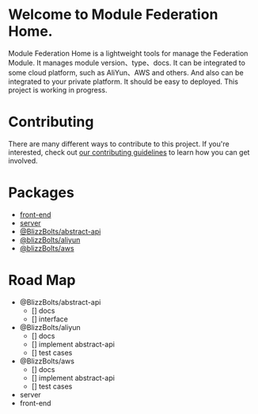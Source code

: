 # Welcome to Module Federation Home.
Module Federation Home is a lightweight tools for manage the Federation Module. It manages module version、type、docs. It can be integrated to some cloud platform, such as AliYun、AWS and others. And also can be integrated to your private platform. It should be easy to deployed. This project is working in progress.

# Contributing
There are many different ways to contribute to this project. If you're interested, check out [our contributing guidelines](/CONTRIBUTING.md) to learn how you can get involved.

# Packages
- [front-end](/packages/front-end/README.md)
- [server](/packages/server/README.md)
- [@BlizzBolts/abstract-api](/packages/abstract-api/README.md)
- [@blizzBolts/aliyun](/packages//aliyun/README.md)
- [@blizzBolts/aws](/packages/aws/README.md)

# Road Map
- @BlizzBolts/abstract-api
  - [] docs
  - [] interface
- @BlizzBolts/aliyun
  - [] docs
  - [] implement abstract-api
  - [] test cases
- @BlizzBolts/aws
  - [] docs
  - [] implement abstract-api
  - [] test cases
- server
- front-end